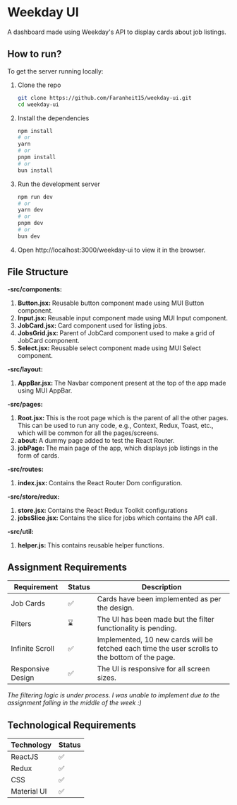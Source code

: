# Weekday UI

A dashboard made using Weekday's API to display cards about job listings.

## How to run?

To get the server running locally:

1. Clone the repo
   ```bash
   git clone https://github.com/Faranheit15/weekday-ui.git
   cd weekday-ui
   ```
2. Install the dependencies
   ```bash
   npm install
   # or
   yarn
   # or
   pnpm install
   # or
   bun install
   ```
3. Run the development server
   ```bash
   npm run dev
   # or
   yarn dev
   # or
   pnpm dev
   # or
   bun dev
   ```
4. Open http://localhost:3000/weekday-ui to view it in the browser.

## File Structure

<strong>-src/components:</strong>

<ol>
<li><strong>Button.jsx: </strong>Reusable button component made using MUI Button component.</li>
<li><strong>Input.jsx: </strong>Reusable input component made using MUI Input component.</li>
<li><strong>JobCard.jsx: </strong>Card component used for listing jobs.</li>
<li><strong>JobsGrid.jsx: </strong>Parent of JobCard component used to make a grid of JobCard component.</li>
<li><strong>Select.jsx: </strong>Reusable select component made using MUI Select component.</li>
</ol>
<strong>-src/layout:</strong>
<ol>
<li><strong>AppBar.jsx: </strong>The Navbar component present at the top of the app made using MUI AppBar.</li>
</ol>
<strong>-src/pages:</strong>
<ol>
<li><strong>Root.jsx: </strong>This is the root page which is the parent of all the other pages. This can be used to run any code, e.g., Context, Redux, Toast, etc., which will be common for all the pages/screens.</li>
<li><strong>about: </strong>A dummy page added to test the React Router.</li>
<li><strong>jobPage: </strong>The main page of the app, which displays job listings in the form of cards.</li>
</ol>
<strong>-src/routes:</strong>
<ol>
<li><strong>index.jsx: </strong>Contains the React Router Dom configuration.</li>
</ol>
<strong>-src/store/redux:</strong>
<ol>
<li><strong>store.jsx: </strong>Contains the React Redux Toolkit configurations</li>
<li><strong>jobsSlice.jsx: </strong>Contains the slice for jobs which contains the API call.</li>
</ol>
<strong>-src/util:</strong>
<ol>
<li><strong>helper.js: </strong>This contains reusable helper functions.</li>
</ol>

## Assignment Requirements

| Requirement       | Status | Description                                                                                     |
| ----------------- | ------ | ----------------------------------------------------------------------------------------------- |
| Job Cards         | ✅     | Cards have been implemented as per the design.                                                  |
| Filters           | ⌛     | The UI has been made but the filter functionality is pending.                                   |
| Infinite Scroll   | ✅     | Implemented, 10 new cards will be fetched each time the user scrolls to the bottom of the page. |
| Responsive Design | ✅     | The UI is responsive for all screen sizes.                                                      |

<em>The filtering logic is under process. I was unable to implement due to the assignment falling in the middle of the week :)</em>

## Technological Requirements

| Technology  | Status |
| ----------- | ------ |
| ReactJS     | ✅     |
| Redux       | ✅     |
| CSS         | ✅     |
| Material UI | ✅     |
